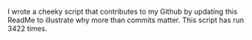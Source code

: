 I wrote a cheeky script that contributes to my Github by updating this ReadMe to illustrate why more than commits matter. This script has run 3422 times.